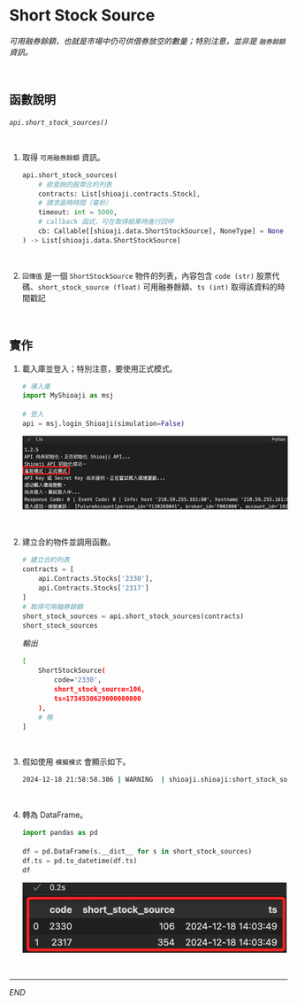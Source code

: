 # Short Stock Source

_可用融券餘額，也就是市場中仍可供借券放空的數量；特別注意，並非是 `融券餘額` 資訊。_

<br>

## 函數說明

_`api.short_stock_sources()`_

<br>

1. 取得 `可用融券餘額` 資訊。

    ```python
    api.short_stock_sources(
        # 欲查詢的股票合約列表
        contracts: List[shioaji.contracts.Stock],
        # 請求逾時時間（毫秒）
        timeout: int = 5000,
        # callback 函式，可在取得結果時進行回呼
        cb: Callable[[shioaji.data.ShortStockSource], NoneType] = None
    ) -> List[shioaji.data.ShortStockSource]
    ```

<br>

2. `回傳值` 是一個 `ShortStockSource` 物件的列表，內容包含 `code (str)` 股票代碼、`short_stock_source (float)` 可用融券餘額、`ts (int)` 取得該資料的時間戳記

<br>

## 實作

1. 載入庫並登入；特別注意，要使用正式模式。

    ```python
    # 導入庫
    import MyShioaji as msj

    # 登入
    api = msj.login_Shioaji(simulation=False)
    ```

    ![](images/img_90.png)

<br>

2. 建立合約物件並調用函數。

    ```python
    # 建立合約列表
    contracts = [
        api.Contracts.Stocks['2330'],
        api.Contracts.Stocks['2317']
    ]
    # 取得可用融券餘額
    short_stock_sources = api.short_stock_sources(contracts)
    short_stock_sources
    ```

    _輸出_

    ```bash
    [
        ShortStockSource(
            code='2330', 
            short_stock_source=106, 
            ts=1734530629000000000
        ),
        # 略
    ]
    ```

<br>

3. 假如使用 `模擬模式` 會顯示如下。

    ```bash
    2024-12-18 21:58:58.386 | WARNING  | shioaji.shioaji:short_stock_sources:955 - Simulation not support short_stock_sources yet
    ```

<br>

4. 轉為 DataFrame。

    ```python
    import pandas as pd

    df = pd.DataFrame(s.__dict__ for s in short_stock_sources)
    df.ts = pd.to_datetime(df.ts)
    df
    ```

    ![](images/img_91.png)

<br>

___

_END_
